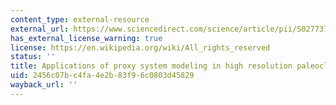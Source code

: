 ```yaml
---
content_type: external-resource
external_url: https://www.sciencedirect.com/science/article/pii/S0277379113002011
has_external_license_warning: true
license: https://en.wikipedia.org/wiki/All_rights_reserved
status: ''
title: Applications of proxy system modeling in high resolution paleoclimatology
uid: 2456c07b-c4fa-4e2b-83f9-6c0803d45829
wayback_url: ''
---
```


